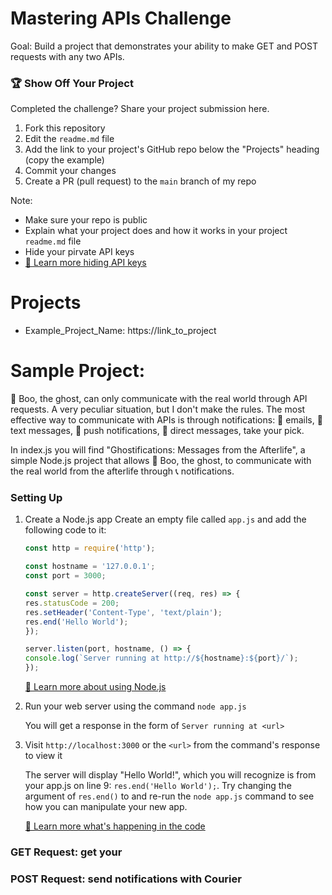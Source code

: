 # Mastering APIs Challenge

Goal: Build a project that demonstrates your ability to make GET and POST requests with any two APIs.

### 🏆 Show Off Your Project

Completed the challenge? Share your project submission here.
1. Fork this repository
2. Edit the `readme.md` file
3. Add the link to your project's GitHub repo below the "Projects" heading (copy the example)
5. Commit your changes
6. Create a PR (pull request) to the `main` branch of my repo

Note:
* Make sure your repo is public
* Explain what your project does and how it works in your project `readme.md` file
* Hide your pirvate API keys
* [📝 Learn more hiding API keys](https://dev.to/ptprashanttripathi/how-to-hide-api-key-in-github-repo-2ik9)

# Projects

* Example_Project_Name: https://link_to_project

# Sample Project:

👻 Boo, the ghost, can only communicate with the real world through API requests. A very peculiar situation, but I don't make the rules. The most effective way to communicate with APIs is through notifications: 📧 emails, 💬 text messages, 📲 push notifications, 📳 direct messages, take your pick.

In index.js you will find "Ghostifications: Messages from the Afterlife", a simple Node.js project that allows 👻 Boo, the ghost, to communicate with the real world from the afterlife through 📞 notifications.

### Setting Up

1. Create a Node.js app
    Create an empty file called `app.js` and add the following code to it:
    
    ```javascript
    const http = require('http');

    const hostname = '127.0.0.1';
    const port = 3000;

    const server = http.createServer((req, res) => {
    res.statusCode = 200;
    res.setHeader('Content-Type', 'text/plain');
    res.end('Hello World');
    });

    server.listen(port, hostname, () => {
    console.log(`Server running at http://${hostname}:${port}/`);
    });
    ```

    [📝 Learn more about using Node.js](https://nodejs.org/en/docs/guides/getting-started-guide/)

2. Run your web server using the command `node app.js`

    You will get a response in the form of `Server running at <url>`

3. Visit `http://localhost:3000` or the `<url>` from the command's response to view it
    
    The server will display "Hello World!", which you will recognize is from your app.js on line 9: `res.end('Hello World');`. Try changing the argument of `res.end()` to and re-run the `node app.js` command to see how you can manipulate your new app.

    [📝 Learn more what's happening in the code](https://nodejs.dev/learn/introduction-to-nodejs)

### GET Request: get your 

### POST Request: send notifications with Courier
